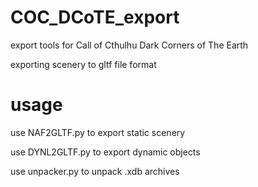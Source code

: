 # COC_DCoTE_export
export tools for Call of Cthulhu Dark Corners of The Earth

exporting scenery to gltf file format
# usage
use NAF2GLTF.py to export static scenery

use DYNL2GLTF.py to export dynamic objects

use unpacker.py to unpack .xdb archives 
